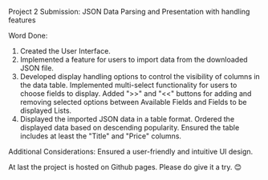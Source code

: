 Project 2 Submission: JSON Data Parsing and Presentation with handling features

Word Done: 
1. Created the User Interface.
2. Implemented a feature for users to import data from the downloaded JSON file.
3. Developed display handling options to control the visibility of columns in the data table. Implemented multi-select functionality for users to choose fields to display. Added ">>" and "<<" buttons for adding and removing selected options between Available Fields and Fields to be displayed Lists.
4. Displayed the imported JSON data in a table format. Ordered the displayed data based on descending popularity. Ensured the table includes at least the "Title" and "Price" columns.


Additional Considerations: Ensured a user-friendly and intuitive UI design.

At last the project is hosted on Github pages. Please do give it a try. 😊


